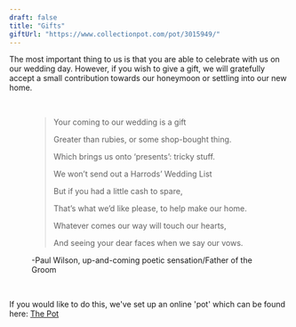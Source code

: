 ```yaml
---
draft: false
title: "Gifts"
giftUrl: "https://www.collectionpot.com/pot/3015949/"
---
```


The most important thing to us is that you are able to celebrate with us on our wedding day. However, if you wish to give a gift, we will gratefully accept a small contribution towards our honeymoon or settling into our new home.

<br/>

<figure>
    <blockquote>
        <p>Your coming to our wedding is a gift</p>
        <p>Greater than rubies, or some shop-bought thing.</p>
        <p>Which brings us onto ‘presents’: tricky stuff.</p>
        <p>We won’t send out a Harrods’ Wedding List</p>
        <p>But if you had a little cash to spare,</p>
        <p>That’s what we’d like please, to help make our home.</p>
        <p>Whatever comes our way will touch our hearts,</p>
        <p>And seeing your dear faces when we say our vows.</p>
    </blockquote>
    <figcaption>-Paul Wilson, up-and-coming poetic sensation/Father of the Groom</figcaption>
</figure>


<br/>

If you would like to do this, we've set up an online 'pot' which can be found here: [The Pot](https://www.honeyfund.com/site/schife)
